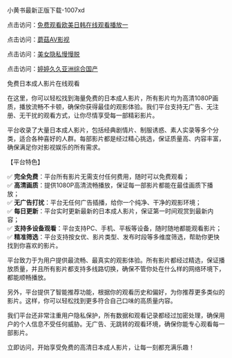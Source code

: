 小黄书最新正版下载-1007xd

点击访问：<a href="https://heiliaowzu4ur.pages.dev/">免费观看欧美日韩在线观看播放一</a>

点击访问：<a href="https://heiliaoe8ajia.pages.dev/">蘑菇AV影视</a>

点击访问：<a href="https://heiliaoxwd5i8.pages.dev/">美女隐私慢慢脱</a>

点击访问：<a href="https://heiliaoow5kzm.pages.dev/">婷婷久久亚洲综合国产</a>

免费日本成人影片在线观看

在这里，你可以轻松找到海量免费的日本成人影片，所有影片均为高清1080P画质，播放流畅不卡顿，确保你获得最佳的观影体验。我们平台支持无广告、无注册、无干扰的观看方式，让你尽情享受每一部精彩影片。

平台收录了大量日本成人影片，包括经典剧情片、制服诱惑、素人实录等多个分类，适合各种喜好的人群。每部影片都是经过精心挑选，保证质量高、内容丰富，确保满足你对影视娱乐的所有需求。

【平台特色】

✅ **完全免费**：平台所有影片无需支付任何费用，随时可以免费观看；  
✅ **高清画质**：提供1080P高清流畅播放，保证每一部影片都能在最佳画质下播放；  
✅ **无广告打扰**：平台无任何广告插播，给你一个纯净、干净的观影环境；  
✅ **每日更新**：平台实时更新最新的日本成人影片，保证第一时间观赏到最新内容；  
✅ **支持多设备观看**：平台支持PC、手机、平板等设备，随时随地都能观看影片；  
✅ **精准筛选**：平台支持按女优、影片类型、发布时段等多维度筛选，帮助你更快找到你喜欢的影片。

平台致力于为用户提供最流畅、最真实的观影体验。所有影片都经过精选，保证播放质量，并且所有影片都支持多线路切换，确保不管你处在什么样的网络环境下，都能顺畅播放。

另外，平台提供了智能推荐功能，根据你的观看历史和偏好，为你推荐更多类似的影片。这样，你可以轻松找到更多符合自己口味的高质量内容。

我们平台还非常注重用户隐私保护，所有数据和观看记录都经过加密处理，确保用户的个人信息不受任何威胁。无广告、无跳转的观看环境，确保你能专心观看每一部影片。

立即访问，开始享受免费的高清日本成人影片，让每一刻都充满乐趣！

<span style="display:none;">[Canonical link](https://github.com/rsxd8655/riben96309 )</span>
